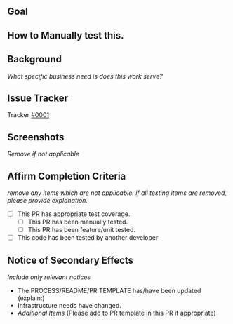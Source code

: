 ## Goal


## How to Manually test this.


## Background

*What specific business need is does this work serve?*

## Issue Tracker

Tracker [#0001](https://github.com/Natasha08/redux-middleware-workers/issues/0001)

## Screenshots

*Remove if not applicable*

## Affirm Completion Criteria

*remove any items which are not applicable.*
*if all testing items are removed, please provide explanation.*

- [ ] This PR has appropriate test coverage.
  - [ ] This PR has been manually tested.
  - [ ] This PR has been feature/unit tested.
- [ ] This code has been tested by another developer

## Notice of Secondary Effects

*Include only relevant notices*

- The PROCESS/README/PR TEMPLATE has/have been updated (explain:)
- Infrastructure needs have changed.
- *Additional Items* (Please add to PR template in this PR if appropriate)
